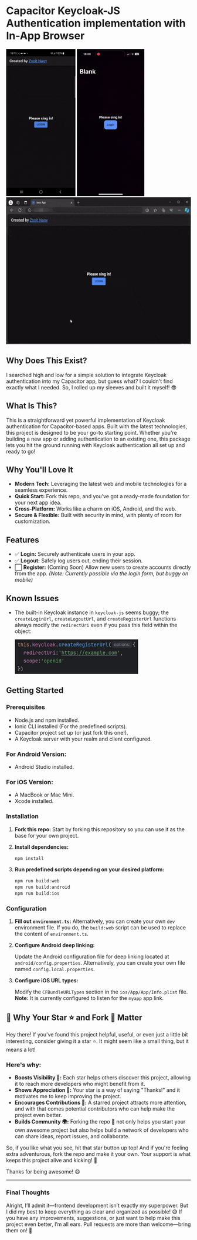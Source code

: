 # Capacitor Keycloak-JS Authentication implementation with In-App Browser

<img src="resources/android_auth.gif" alt="Android Authentication" height="400" />
<img src="resources/ios_auth.gif" alt="iOS Authentication" height="400" />
<img src="resources/web_auth.gif" alt="Web Authentication" height="400" />

<br />

## Why Does This Exist?

I searched high and low for a simple solution to integrate Keycloak authentication into my Capacitor app, but guess what? I couldn't find exactly what I needed. So, I rolled up my sleeves and built it myself! 😎

## What Is This?

This is a straightforward yet powerful implementation of Keycloak authentication for Capacitor-based apps. Built with the latest technologies, this project is designed to be your go-to starting point. Whether you're building a new app or adding authentication to an existing one, this package lets you hit the ground running with Keycloak authentication all set up and ready to go!

## Why You'll Love It

- **Modern Tech:** Leveraging the latest web and mobile technologies for a seamless experience.
- **Quick Start:** Fork this repo, and you’ve got a ready-made foundation for your next app idea.
- **Cross-Platform:** Works like a charm on iOS, Android, and the web.
- **Secure & Flexible:** Built with security in mind, with plenty of room for customization.

## Features

- ✅ **Login:** Securely authenticate users in your app.
- ✅ **Logout:** Safely log users out, ending their session.
- ⬜ **Register:** (Coming Soon) Allow new users to create accounts directly from the app. *(Note: Currently possible via the login form, but buggy on mobile)*

## Known Issues

- The built-in Keycloak instance in `keycloak-js` seems buggy; the `createLoginUrl`, `createLogoutUrl`, and `createRegisterUrl` functions always modify the `redirectUri` even if you pass this field within the object:

  ![Keycloak Issue](resources/img.png)

## Getting Started

### Prerequisites

- Node.js and npm installed.
- Ionic CLI installed (For the predefined scripts).
- Capacitor project set up (or just fork this one!).
- A Keycloak server with your realm and client configured.

### For Android Version:

- Android Studio installed.

### For iOS Version:

- A MacBook or Mac Mini.
- Xcode installed.

### Installation

1. **Fork this repo:** Start by forking this repository so you can use it as the base for your own project.

2. **Install dependencies:**

   ```bash
   npm install

3. **Run predefined scripts depending on your desired platform:**
   ```bash
   npm run build:web
   npm run build:android
   npm run build:ios

### Configuration

1. **Fill out `environment.ts`:** Alternatively, you can create your own `dev` environment file. If you do, the `build:web` script can be used to replace the content of `environment.ts`.

2. **Configure Android deep linking:**

   Update the Android configuration file for deep linking located at `android/config.properties`. Alternatively, you can create your own file named `config.local.properties`.

3. **Configure iOS URL types:**

   Modify the `CFBundleURLTypes` section in the `ios/App/App/Info.plist` file.  
   **Note:** It is currently configured to listen for the `myapp` app link.


## 🌟 Why Your Star ⭐ and Fork 🍴 Matter

Hey there! If you've found this project helpful, useful, or even just a little bit interesting, consider giving it a star ⭐. It might seem like a small thing, but it means a lot!

### Here's why:

- **Boosts Visibility 🚀:** Each star helps others discover this project, allowing it to reach more developers who might benefit from it.
- **Shows Appreciation 🙌:** Your star is a way of saying "Thanks!" and it motivates me to keep improving the project.
- **Encourages Contributions 🤝:** A starred project attracts more attention, and with that comes potential contributors who can help make the project even better.
- **Builds Community 🌍:** Forking the repo 🍴 not only helps you start your own awesome project but also helps build a network of developers who can share ideas, report issues, and collaborate.

So, if you like what you see, hit that star button up top! And if you're feeling extra adventurous, fork the repo and make it your own. Your support is what keeps this project alive and kicking! 💪

Thanks for being awesome! 😄


---

### Final Thoughts

Alright, I’ll admit it—frontend development isn’t exactly my superpower. But I did my best to keep everything as clear and organized as possible! 😅 If you have any improvements, suggestions, or just want to help make this project even better, I’m all ears. Pull requests are more than welcome—bring them on! 🚀

